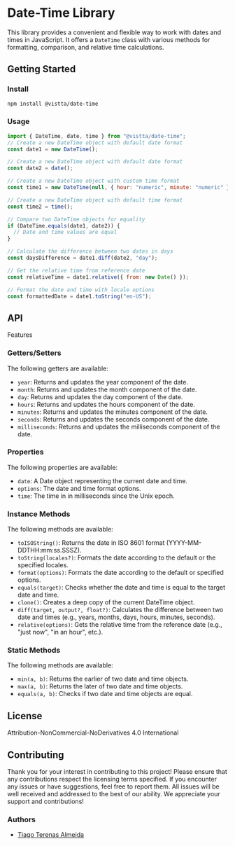 # **Date-Time Library**

This library provides a convenient and flexible way to work with dates and times in JavaScript. It offers a `DateTime` class with various methods for formatting, comparison, and relative time calculations.

## **Getting Started**

### **Install**

```sh
npm install @vistta/date-time
```

### **Usage**

```javascript
import { DateTime, date, time } from "@vistta/date-time";
// Create a new DateTime object with default date format
const date1 = new DateTime();

// Create a new DateTime object with default date format
const date2 = date();

// Create a new DateTime object with custom time format
const time1 = new DateTime(null, { hour: "numeric", minute: "numeric" });

// Create a new DateTime object with default time format
const time2 = time();

// Compare two DateTime objects for equality
if (DateTime.equals(date1, date2)) {
  // Date and time values are equal
}

// Calculate the difference between two dates in days
const daysDifference = date1.diff(date2, "day");

// Get the relative time from reference date
const relativeTime = date1.relative({ from: new Date() });

// Format the date and time with locale options
const formattedDate = date1.toString("en-US");
```

## **API**

Features

### **Getters/Setters**

The following getters are available:

- `year`: Returns and updates the year component of the date.
- `month`: Returns and updates the month component of the date.
- `day`: Returns and updates the day component of the date.
- `hours`: Returns and updates the hours component of the date.
- `minutes`: Returns and updates the minutes component of the date.
- `seconds`: Returns and updates the seconds component of the date.
- `milliseconds`: Returns and updates the milliseconds component of the date.

### **Properties**

The following properties are available:

- `date`: A Date object representing the current date and time.
- `options`: The date and time format options.
- `time`: The time in in milliseconds since the Unix epoch.

### **Instance Methods**

The following methods are available:

- `toISOString()`: Returns the date in ISO 8601 format (YYYY-MM-DDTHH:mm:ss.SSSZ).
- `toString(locales?)`: Formats the date according to the default or the specified locales.
- `format(options)`: Formats the date according to the default or specified options.
- `equals(target)`: Checks whether the date and time is equal to the target date and time.
- `clone()`: Creates a deep copy of the current DateTime object.
- `diff(target, output?, float?)`: Calculates the difference between two date and times (e.g., years, months, days, hours, minutes, seconds).
- `relative(options)`: Gets the relative time from the reference date (e.g., "just now", "in an hour", etc.).

### **Static Methods**

The following methods are available:

- `min(a, b)`: Returns the earlier of two date and time objects.
- `max(a, b)`: Returns the later of two date and time objects.
- `equals(a, b)`: Checks if two date and time objects are equal.

## **License**

Attribution-NonCommercial-NoDerivatives 4.0 International

## **Contributing**

Thank you for your interest in contributing to this project! Please ensure that any contributions respect the licensing terms specified. If you encounter any issues or have suggestions, feel free to report them. All issues will be well received and addressed to the best of our ability. We appreciate your support and contributions!

### **Authors**

- [Tiago Terenas Almeida](https://github.com/tiagomta)
